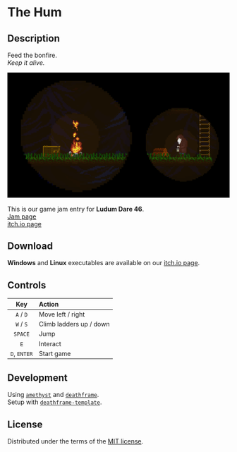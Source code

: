 # The Hum
## Description
Feed the bonfire.  
_Keep it alive._  

![screenshot](./screenshots/ingame.png)

This is our game jam entry for __Ludum Dare 46__.  
[Jam page][jam]  
[itch.io page][itch]

## Download
__Windows__ and __Linux__ executables are available on our [itch.io page][itch].

## Controls
| Key          | Action                  |
|:------------:|:----------------------- |
| `A` / `D`    | Move left / right       |
| `W` / `S`    | Climb ladders up / down |
| `SPACE`      | Jump                    |
| `E`          | Interact                |
| `D`, `ENTER` | Start game              |

## Development
Using [`amethyst`] and [`deathframe`].  
Setup with [`deathframe-template`].

## License
Distributed under the terms of the [MIT license].

[jam]:                   https://ldjam.com/events/ludum-dare/46/the-hum
[itch]:                  https://noahro.itch.io/the-hum
[`amethyst`]:            https://github.com/amethyst/amethyst
[`deathframe`]:          https://github.com/Noah2610/deathframe
[`deathframe-template`]: https://github.com/Noah2610/deathframe-template
[MIT license]:           ./LICENSE
